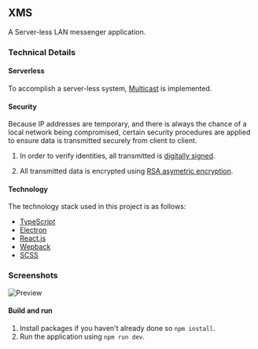 ## XMS

A Server-less LAN messenger application.

### Technical Details

#### Serverless

To accomplish a server-less system, [Multicast](https://en.wikipedia.org/wiki/Multicast) is implemented.

#### Security

Because IP addresses are temporary, and there is always the chance of a local network being compromised, certain security procedures are applied to ensure data is transmitted securely from client to client.

1. In order to verify identities, all transmitted is [digitally signed](https://en.wikipedia.org/wiki/Digital_signature).

2. All transmitted data is encrypted using [RSA asymetric encryption](https://en.wikipedia.org/wiki/RSA_(cryptosystem)).

#### Technology

The technology stack used in this project is as follows:

* [TypeScript](https://en.wikipedia.org/wiki/TypeScript)
* [Electron](https://en.wikipedia.org/wiki/Electron_(software_framework))
* [React.js](https://en.wikipedia.org/wiki/React_(JavaScript_library))
* [Wepback](https://en.wikipedia.org/wiki/Webpack)
* [SCSS](https://en.wikipedia.org/wiki/Sass_(stylesheet_language))

### Screenshots

![Preview](https://i.imgur.com/gIOT1bZ.png)

#### Build and run

1. Install packages if you haven't already done so `npm install`.
2. Run the application using `npm run dev`.
